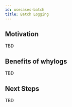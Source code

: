 ```yaml
---
id: usecases-batch
title: Batch Logging
---
```


## Motivation
TBD

## Benefits of whylogs
TBD

## Next Steps
TBD